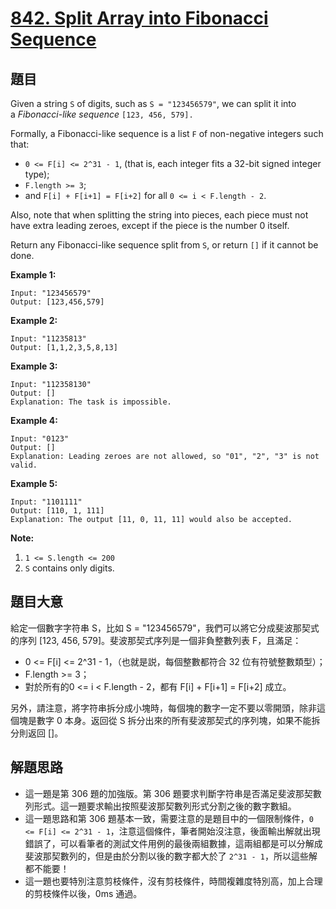 # [842. Split Array into Fibonacci Sequence](https://leetcode.com/problems/split-array-into-fibonacci-sequence/)


## 題目

Given a string `S` of digits, such as `S = "123456579"`, we can split it into a *Fibonacci-like sequence* `[123, 456, 579].`

Formally, a Fibonacci-like sequence is a list `F` of non-negative integers such that:

- `0 <= F[i] <= 2^31 - 1`, (that is, each integer fits a 32-bit signed integer type);
- `F.length >= 3`;
- and `F[i] + F[i+1] = F[i+2]` for all `0 <= i < F.length - 2`.

Also, note that when splitting the string into pieces, each piece must not have extra leading zeroes, except if the piece is the number 0 itself.

Return any Fibonacci-like sequence split from `S`, or return `[]` if it cannot be done.

**Example 1:**

    Input: "123456579"
    Output: [123,456,579]

**Example 2:**

    Input: "11235813"
    Output: [1,1,2,3,5,8,13]

**Example 3:**

    Input: "112358130"
    Output: []
    Explanation: The task is impossible.

**Example 4:**

    Input: "0123"
    Output: []
    Explanation: Leading zeroes are not allowed, so "01", "2", "3" is not valid.

**Example 5:**

    Input: "1101111"
    Output: [110, 1, 111]
    Explanation: The output [11, 0, 11, 11] would also be accepted.

**Note:**

1. `1 <= S.length <= 200`
2. `S` contains only digits.


## 題目大意

給定一個數字字符串 S，比如 S = "123456579"，我們可以將它分成斐波那契式的序列 [123, 456, 579]。斐波那契式序列是一個非負整數列表 F，且滿足：

- 0 <= F[i] <= 2^31 - 1，（也就是説，每個整數都符合 32 位有符號整數類型）；
- F.length >= 3；
- 對於所有的0 <= i < F.length - 2，都有 F[i] + F[i+1] = F[i+2] 成立。

另外，請注意，將字符串拆分成小塊時，每個塊的數字一定不要以零開頭，除非這個塊是數字 0 本身。返回從 S 拆分出來的所有斐波那契式的序列塊，如果不能拆分則返回 []。



## 解題思路


- 這一題是第 306 題的加強版。第 306 題要求判斷字符串是否滿足斐波那契數列形式。這一題要求輸出按照斐波那契數列形式分割之後的數字數組。
- 這一題思路和第 306 題基本一致，需要注意的是題目中的一個限制條件，`0 <= F[i] <= 2^31 - 1`，注意這個條件，筆者開始沒注意，後面輸出解就出現錯誤了，可以看筆者的測試文件用例的最後兩組數據，這兩組都是可以分解成斐波那契數列的，但是由於分割以後的數字都大於了 `2^31 - 1`，所以這些解都不能要！
- 這一題也要特別注意剪枝條件，沒有剪枝條件，時間複雜度特別高，加上合理的剪枝條件以後，0ms 通過。

